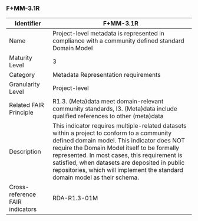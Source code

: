 ### F+MM-3.1R

| Identifier | F+MM-3.1R |
| --------- | ----------|
| Name | Project-level metadata is represented in compliance with a community defined standard Domain Model |
| Maturity Level | 3 |
| Category | Metadata Representation requirements |
| Granularity Level | Project-level |
| Related FAIR Principle | R1.3. (Meta)data meet domain-relevant community standards, I3. (Meta)data include qualified references to other (meta)data |
| Description |  This indicator requires multiple-related datasets within a project to conform to a community defined domain model. This indicator does NOT require the Domain Model itself to be formally represented. In most cases, this requirement is satisfied, when datasets are deposited in public repositories, which will implement the standard domain model as their schema.   |
| Cross-reference FAIR indicators | RDA-R1.3-01M |